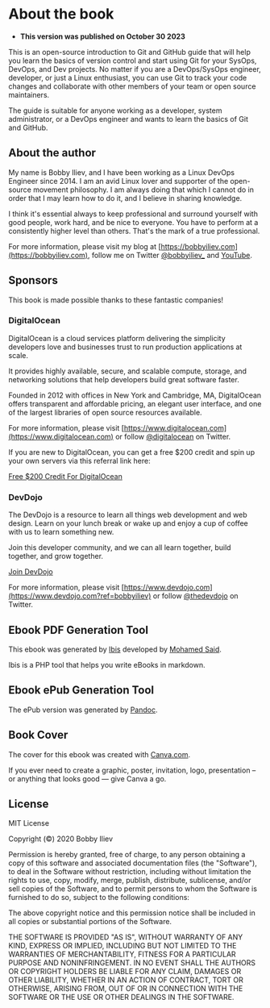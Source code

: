 # About the book

* **This version was published on October 30 2023**

This is an open-source introduction to Git and GitHub guide that will help you learn the basics of version control and start using Git for your SysOps, DevOps, and Dev projects. No matter if you are a DevOps/SysOps engineer, developer, or just a Linux enthusiast, you can use Git to track your code changes and collaborate with other members of your team or open source maintainers.

The guide is suitable for anyone working as a developer, system administrator, or a DevOps engineer and wants to learn the basics of Git and GitHub.

## About the author

My name is Bobby Iliev, and I have been working as a Linux DevOps Engineer since 2014. I am an avid Linux lover and supporter of the open-source movement philosophy. I am always doing that which I cannot do in order that I may learn how to do it, and I believe in sharing knowledge.

I think it's essential always to keep professional and surround yourself with good people, work hard, and be nice to everyone. You have to perform at a consistently higher level than others. That's the mark of a true professional.

For more information, please visit my blog at [https://bobbyiliev.com](https://bobbyiliev.com), follow me on Twitter [@bobbyiliev_](https://twitter.com/bobbyiliev_) and [YouTube](https://www.youtube.com/channel/UCQWmdHTeAO0UvaNqve9udRw).

## Sponsors

This book is made possible thanks to these fantastic companies!

### DigitalOcean

DigitalOcean is a cloud services platform delivering the simplicity developers love and businesses trust to run production applications at scale.

It provides highly available, secure, and scalable compute, storage, and networking solutions that help developers build great software faster.

Founded in 2012 with offices in New York and Cambridge, MA, DigitalOcean offers transparent and affordable pricing, an elegant user interface, and one of the largest libraries of open source resources available.

For more information, please visit [https://www.digitalocean.com](https://www.digitalocean.com) or follow [@digitalocean](https://twitter.com/digitalocean) on Twitter.

If you are new to DigitalOcean, you can get a free $200 credit and spin up your own servers via this referral link here:

[Free $200 Credit For DigitalOcean](https://m.do.co/c/2a9bba940f39)

### DevDojo

The DevDojo is a resource to learn all things web development and web design. Learn on your lunch break or wake up and enjoy a cup of coffee with us to learn something new.

Join this developer community, and we can all learn together, build together, and grow together.

[Join DevDojo](https://devdojo.com?ref=bobbyiliev)


For more information, please visit [https://www.devdojo.com](https://www.devdojo.com?ref=bobbyiliev) or follow [@thedevdojo](https://twitter.com/thedevdojo) on Twitter.

## Ebook PDF Generation Tool

This ebook was generated by [Ibis](https://github.com/themsaid/ibis/) developed by [Mohamed Said](https://github.com/themsaid).

Ibis is a PHP tool that helps you write eBooks in markdown.

## Ebook ePub Generation Tool

The ePub version was generated by [Pandoc](https://pandoc.org/).

## Book Cover

The cover for this ebook was created with [Canva.com](https://www.canva.com/join/determined-cork-learn).

If you ever need to create a graphic, poster, invitation, logo, presentation – or anything that looks good — give Canva a go.

## License

MIT License

Copyright (©) 2020 Bobby Iliev

Permission is hereby granted, free of charge, to any person obtaining a copy
of this software and associated documentation files (the "Software"), to deal
in the Software without restriction, including without limitation the rights
to use, copy, modify, merge, publish, distribute, sublicense, and/or sell
copies of the Software, and to permit persons to whom the Software is
furnished to do so, subject to the following conditions:

The above copyright notice and this permission notice shall be included in all
copies or substantial portions of the Software.

THE SOFTWARE IS PROVIDED "AS IS", WITHOUT WARRANTY OF ANY KIND, EXPRESS OR
IMPLIED, INCLUDING BUT NOT LIMITED TO THE WARRANTIES OF MERCHANTABILITY,
FITNESS FOR A PARTICULAR PURPOSE AND NONINFRINGEMENT. IN NO EVENT SHALL THE
AUTHORS OR COPYRIGHT HOLDERS BE LIABLE FOR ANY CLAIM, DAMAGES OR OTHER
LIABILITY, WHETHER IN AN ACTION OF CONTRACT, TORT OR OTHERWISE, ARISING FROM,
OUT OF OR IN CONNECTION WITH THE SOFTWARE OR THE USE OR OTHER DEALINGS IN THE
SOFTWARE.
